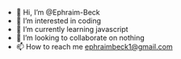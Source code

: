 - 👋 Hi, I’m @Ephraim-Beck
- 👀 I’m interested in coding
- 🌱 I’m currently learning javascript
- 💞️ I’m looking to collaborate on nothing
- 📫 How to reach me ephraimbeck1@gmail.com

<!---
Ephraim-Beck/Ephraim-Beck is a ✨ special ✨ repository because its `README.md` (this file) appears on your GitHub profile.
You can click the Preview link to take a look at your changes.
--->
